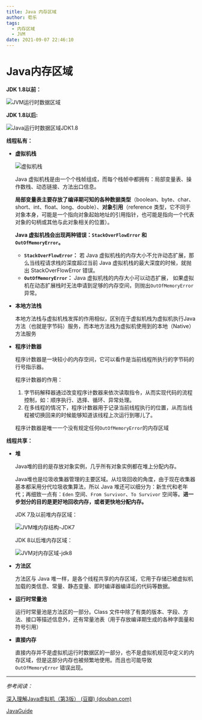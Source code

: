 ```yaml
---
title: Java 内存区域
author: 荀乐
tags:
  - 内存区域
  - JVM
date: 2021-09-07 22:46:10
---
```


# Java内存区域

**JDK 1.8以前：**

![JVM运行时数据区域](https://xunle-picture-bed.oss-cn-hangzhou.aliyuncs.com/20221206153655.png)

**JDK 1.8以后:**

![Java运行时数据区域JDK1.8](https://xunle-picture-bed.oss-cn-hangzhou.aliyuncs.com/20221206153701.png)

**线程私有：**

-   **虚拟机栈**

    ![虚拟机栈](https://xunle-picture-bed.oss-cn-hangzhou.aliyuncs.com/20221206153704.jpeg)

    Java 虚拟机栈是由一个个栈帧组成，而每个栈帧中都拥有：局部变量表、操作数栈、动态链接、方法出口信息。

    **局部变量表主要存放了编译期可知的各种数据类型**（boolean、byte、char、short、int、float、long、double）、**对象引用**（reference 类型，它不同于对象本身，可能是一个指向对象起始地址的引用指针，也可能是指向一个代表对象的句柄或其他与此对象相关的位置）。

    **Java 虚拟机栈会出现两种错误：`StackOverFlowError` 和 `OutOfMemoryError`。**

    -   **`StackOverFlowError`：** 若 Java 虚拟机栈的内存大小不允许动态扩展，那么当线程请求栈的深度超过当前 Java 虚拟机栈的最大深度的时候，就抛出 StackOverFlowError 错误。
    -   **`OutOfMemoryError`：** Java 虚拟机栈的内存大小可以动态扩展， 如果虚拟机在动态扩展栈时无法申请到足够的内存空间，则抛出`OutOfMemoryError`异常。

-   **本地方法栈**

    本地方法栈与虚拟机栈发挥的作用相似，区别在于虚拟机栈为虚拟机执行Java方法（也就是字节码）服务，而本地方法栈为虚拟机使用到的本地（Native）方法服务

-   **程序计数器**

    程序计数器是一块较小的内存空间，它可以看作是当前线程所执行的字节码的行号指示器。

    程序计数器的作用：

    1.  字节码解释器通过改变程序计数器来依次读取指令，从而实现代码的流程控制，如：顺序执行、选择、循环、异常处理。
    2.  在多线程的情况下，程序计数器用于记录当前线程执行的位置，从而当线程被切换回来的时候能够知道该线程上次运行到哪儿了。

    程序计数器是唯一一个没有规定任何`OutOfMemoryError`的内存区域

**线程共享：**

-   **堆**

    Java堆的目的是存放对象实例，几乎所有对象实例都在堆上分配内存。

    Java堆也是垃圾收集器管理的主要区域。从垃圾回收的角度，由于现在收集器基本都采用分代垃圾收集算法，所以 Java 堆还可以细分为：新生代和老年代；再细致一点有：`Eden` 空间、`From Survivor`、`To Survivor` 空间等。**进一步划分的目的是更好地回收内存，或者更快地分配内存。**

    JDK 7及以前堆内存区域：

    ![JVM堆内存结构-JDK7](https://xunle-picture-bed.oss-cn-hangzhou.aliyuncs.com/20221206153708.png)

    JDK 8以后堆内存区域：

    ![JVM对内存区域-jdk8](https://xunle-picture-bed.oss-cn-hangzhou.aliyuncs.com/20221206153711.png)

-   **方法区**

    方法区与 Java 堆一样，是各个线程共享的内存区域，它用于存储已被虚拟机加载的类信息、常量、静态变量、即时编译器编译后的代码等数据。

-   **运行时常量池**

    运行时常量池是方法区的一部分。Class 文件中除了有类的版本、字段、方法、接口等描述信息外，还有常量池表（用于存放编译期生成的各种字面量和符号引用）

-   **直接内存**

    直接内存并不是虚拟机运行时数据区的一部分，也不是虚拟机规范中定义的内存区域，但是这部分内存也被频繁地使用。而且也可能导致 `OutOfMemoryError` 错误出现。



---

*参考阅读：*

[深入理解Java虚拟机（第3版） (豆瓣) (douban.com)](https://book.douban.com/subject/34907497/)

[JavaGuide](https://github.com/Snailclimb/JavaGuide/blob/master/docs/java/jvm/Java内存区域.md)